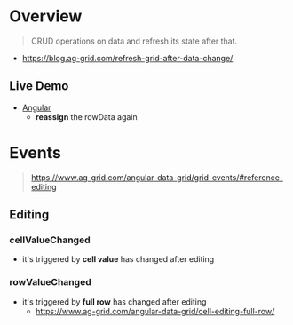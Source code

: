 # Overview
> CRUD operations on data and refresh its state after that.
- https://blog.ag-grid.com/refresh-grid-after-data-change/

## Live Demo
- [Angular](https://stackblitz.com/edit/ag-grid-angular-hello-world-n3aceq?file=src%2Fapp%2Fapp.component.ts&ref=blog.ag-grid.com)
  - **reassign** the rowData again
# Events
> https://www.ag-grid.com/angular-data-grid/grid-events/#reference-editing
## Editing
### cellValueChanged
- it's triggered by **cell value** has changed after editing
### rowValueChanged
- it's triggered by **full row** has changed after editing
  - https://www.ag-grid.com/angular-data-grid/cell-editing-full-row/
